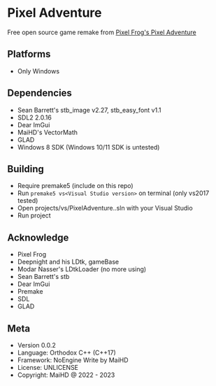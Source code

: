 # Pixel Adventure
Free open source game remake from [Pixel Frog's Pixel Adventure](https://pixelfrog-assets.itch.io/pixel-adventure-1)

## Platforms
- Only Windows

## Dependencies
- Sean Barrett's stb_image v2.27, stb_easy_font v1.1
- SDL2 2.0.16
- Dear ImGui
- MaiHD's VectorMath
- GLAD
- Windows 8 SDK (Windows 10/11 SDK is untested)

## Building
- Require premake5 (include on this repo)
- Run `premake5 vs<Visual Studio version>` on terminal (only vs2017 tested)
- Open projects/vs<Visual Studio version>/PixelAdventure.<Visual Studio version>.sln with your Visual Studio
- Run project

## Acknowledge
- Pixel Frog
- Deepnight and his LDtk, gameBase
- Modar Nasser's LDtkLoader (no more using)
- Sean Barrett's stb
- Dear ImGui
- Premake
- SDL
- GLAD

## Meta
- Version 0.0.2
- Language: Orthodox C++ (C++17)
- Framework: NoEngine Write by MaiHD
- License: UNLICENSE
- Copyright: MaiHD @ 2022 - 2023